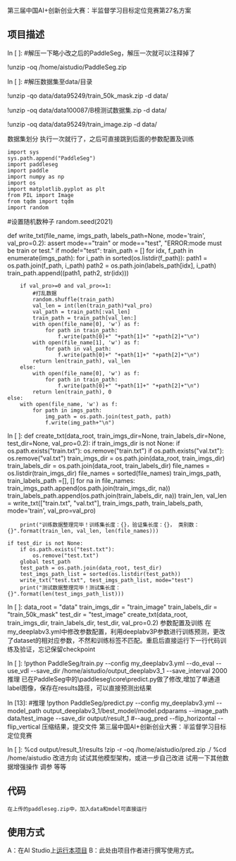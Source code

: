 第三届中国AI+创新创业大赛：半监督学习目标定位竞赛第27名方案

## 项目描述
In [ ]:
#解压一下略小改之后的PaddleSeg，解压一次就可以注释掉了

!unzip -oq /home/aistudio/PaddleSeg.zip

In [ ]:
#解压数据集至data/目录

!unzip -qo data/data95249/train_50k_mask.zip -d data/

!unzip -oq data/data100087/B榜测试数据集.zip -d data/

!unzip -oq data/data95249/train_image.zip -d data/

数据集划分
执行一次就行了，之后可直接跳到后面的参数配置及训练


    import sys
    sys.path.append("PaddleSeg")
    import paddleseg
    import paddle
    import numpy as np
    import os
    import matplotlib.pyplot as plt
    from PIL import Image
    from tqdm import tqdm
    import random

#设置随机数种子
    random.seed(2021)


def write_txt(file_name, imgs_path, labels_path=None, mode='train', val_pro=0.2):
    assert mode=="train" or mode=="test", "ERROR:mode must be train or test."
    if mode!="test":
        train_path = []
        for idx, f_path in enumerate(imgs_path):
            for i_path in sorted(os.listdir(f_path)):
                path1 = os.path.join(f_path, i_path) 
                path2 = os.path.join(labels_path[idx], i_path)
                train_path.append((path1, path2, str(idx)))
        
        if val_pro>=0 and val_pro<=1:
            #打乱数据
            random.shuffle(train_path)
            val_len = int(len(train_path)*val_pro)
            val_path = train_path[:val_len]
            train_path = train_path[val_len:]
            with open(file_name[0], 'w') as f:
                for path in train_path:
                    f.write(path[0]+" "+path[1]+" "+path[2]+"\n")
            with open(file_name[1], 'w') as f:
                for path in val_path:
                    f.write(path[0]+" "+path[1]+" "+path[2]+"\n")  
            return len(train_path), val_len
        else:
            with open(file_name[0], 'w') as f:
                for path in train_path:
                    f.write(path[0]+" "+path[1]+" "+path[2]+"\n") 
            return len(train_path), 0
    else:
        with open(file_name, 'w') as f:
            for path in imgs_path:
                img_path = os.path.join(test_path, path)
                f.write(img_path+"\n")
In [ ]:
def create_txt(data_root, train_imgs_dir=None, train_labels_dir=None, test_dir=None, val_pro=0.2):
    if train_imgs_dir is not None:
        if os.path.exists("train.txt"):
            os.remove("train.txt")
        if os.path.exists("val.txt"):
            os.remove("val.txt")
        train_imgs_dir = os.path.join(data_root, train_imgs_dir)
        train_labels_dir = os.path.join(data_root, train_labels_dir)
        file_names = os.listdir(train_imgs_dir)
        file_names = sorted(file_names)
        train_imgs_path, train_labels_path =[], []
        for na in file_names:
            train_imgs_path.append(os.path.join(train_imgs_dir, na))
            train_labels_path.append(os.path.join(train_labels_dir, na))
        train_len, val_len = write_txt(["train.txt", "val.txt"], train_imgs_path, train_labels_path, mode='train', val_pro=val_pro)
        
        print("训练数据整理完毕！训练集长度：{}，验证集长度：{}， 类别数：{}".format(train_len, val_len, len(file_names)))

    if test_dir is not None:
        if os.path.exists("test.txt"):
            os.remove("test.txt")
        global test_path
        test_path = os.path.join(data_root, test_dir)
        test_imgs_path_list = sorted(os.listdir(test_path))
        write_txt("test.txt", test_imgs_path_list, mode="test")
        print("测试数据整理完毕！测试集长度：{}".format(len(test_imgs_path_list)))
In [ ]:
data_root = "data"
train_imgs_dir = "train_image"
train_labels_dir = "train_50k_mask"
test_dir = "test_image"
create_txt(data_root, train_imgs_dir, train_labels_dir, test_dir, val_pro=0.2)
参数配置及训练
在my_deeplabv3.yml中修改参数配置，利用deeplabv3P参数进行训练预测，更改了dataset的相对应参数，不然和训练标签不匹配。重启后直接运行下一行代码训练及验证，忘记保留checkpoint

In [ ]:
!python PaddleSeg/train.py --config my_deeplabv3.yml --do_eval --use_vdl --save_dir /home/aistudio/output_deeplabv3_1 --save_interval 2000
推理
已在PaddleSeg中的\paddleseg\core\predict.py做了修改,增加了单通道label图像，保存在results路径，可以直接预测出结果

In [13]:
#推理
!python PaddleSeg/predict.py --config my_deeplabv3.yml --model_path output_deeplabv3_1/best_model/model.pdparams --image_path data/test_image --save_dir output/result_1 #--aug_pred --flip_horizontal --flip_vertical
压缩结果，提交文件
第三届中国AI+创新创业大赛：半监督学习目标定位竞赛

In [ ]:
%cd output/result_1/results
!zip -r -oq /home/aistudio/pred.zip ./
%cd /home/aistudio
改进方向
试试其他模型架构，或进一步自己改进
试用一下其他数据增强操作
调参
等等

## 代码
```
在上传的paddleseg.zip中，加入data和mdel可直接运行
```
## 使用方式
A：在AI Studio上[运行本项目](https://aistudio.baidu.com/aistudio/usercenter)
B：此处由项目作者进行撰写使用方式。

